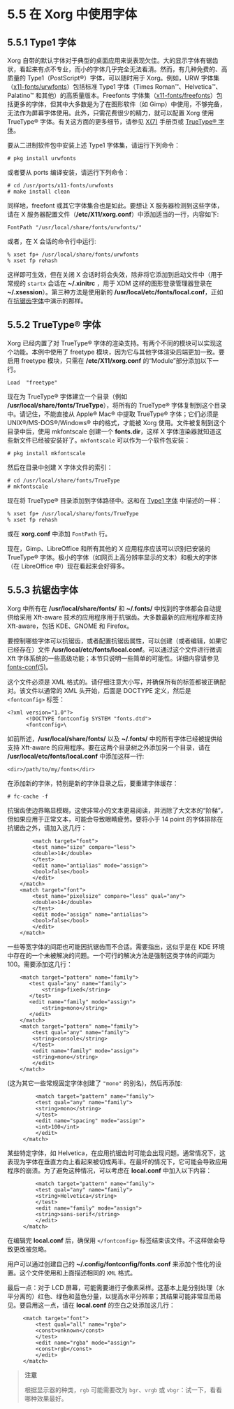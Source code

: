 # 5.5 在 Xorg 中使用字体

## 5.5.1 Type1 字体

Xorg 自带的默认字体对于典型的桌面应用来说表现欠佳。大的显示字体有锯齿状，看起来有点不专业，而小的字体几乎完全无法看清。然而，有几种免费的、高质量的 Type1（PostScript®）字体，可以随时用于 Xorg。例如，URW 字体集（[x11-fonts/urwfonts](https://cgit.freebsd.org/ports/tree/x11-fonts/urwfonts/pkg-descr)）包括标准 Type1 字体（Times Roman™、Helvetica™、Palatino™ 和其他）的高质量版本。Freefonts 字体集（[x11-fonts/freefonts](https://cgit.freebsd.org/ports/tree/x11-fonts/freefonts/pkg-descr)）包括更多的字体，但其中大多数是为了在图形软件（如 Gimp）中使用，不够完备，无法作为屏幕字体使用。此外，只需花费很少的精力，就可以配置 Xorg 使用 TrueType® 字体。有关这方面的更多细节，请参见 [X(7)](https://www.freebsd.org/cgi/man.cgi?query=X&sektion=7&format=html) 手册页或 [TrueType® 字体](https://docs.freebsd.org/en/books/handbook/x11/#truetype)。

要从二进制软件包中安装上述 Type1 字体集，请运行下列命令：

```
# pkg install urwfonts
```
   
或者要从 ports 编译安装，请运行下列命令：

```
# cd /usr/ports/x11-fonts/urwfonts
# make install clean
```
    
同样地，freefont 或其它字体集合也是如此。要想让 X 服务器检测到这些字体，请在 X 服务器配置文件（**/etc/X11/xorg.conf**）中添加适当的一行，内容如下:

```
FontPath "/usr/local/share/fonts/urwfonts/"
```

或者，在 X 会话的命令行中运行:

```
% xset fp+ /usr/local/share/fonts/urwfonts
% xset fp rehash
```

这样即可生效，但在关闭 X 会话时将会失效，除非将它添加到启动文件中（用于常规的 `startx` 会话在 **~/.xinitrc** ，用于 XDM 这样的图形登录管理器登录在 **~/.xsession**）。第三种方法是使用新的 **/usr/local/etc/fonts/local.conf**，正如在[抗锯齿字体](https://docs.freebsd.org/en/books/handbook/x11/#antialias)中演示的那样。

## 5.5.2  TrueType® 字体

Xorg 已经内置了对 TrueType® 字体的渲染支持。有两个不同的模块可以实现这个功能。本例中使用了 freetype 模块，因为它与其他字体渲染后端更加一致。要启用 freetype 模块，只需在 **/etc/X11/xorg.conf** 的“Module”部分添加以下一行。

```
Load  "freetype"
```

现在为 TrueType® 字体建立一个目录（例如 **/usr/local/share/fonts/TrueType**），将所有的 TrueType® 字体复制到这个目录中。请记住，不能直接从 Apple® Mac® 中提取 TrueType® 字体；它们必须是 UNIX®/MS-DOS®/Windows® 中的格式，才能被 Xorg 使用。文件被复制到这个目录中后，使用 mkfontscale 创建一个  **fonts.dir**，这样 X 字体渲染器就知道这些新文件已经被安装好了。`mkfontscale` 可以作为一个软件包安装：

```
# pkg install mkfontscale
```

然后在目录中创建 X 字体文件的索引：

```
# cd /usr/local/share/fonts/TrueType
# mkfontscale
```

现在将 TrueType® 目录添加到字体路径中。这和在 [Type1 字体](https://docs.freebsd.org/en/books/handbook/x11/#type1) 中描述的一样：

```
% xset fp+ /usr/local/share/fonts/TrueType
% xset fp rehash
```

或在 **xorg.conf** 中添加 `FontPath` 行。

现在，Gimp、LibreOffice 和所有其他的 X 应用程序应该可以识别已安装的 TrueType® 字体。极小的字体（如网页上高分辨率显示的文本）和极大的字体（在 LibreOffice 中）现在看起来会好得多。

## 5.5.3 抗锯齿字体

Xorg 中所有在 **/usr/local/share/fonts/** 和 **~/.fonts/** 中找到的字体都会自动提供给采用 Xft-aware 技术的应用程序用于抗锯齿。大多数最新的应用程序都支持 Xft-aware，包括 KDE、GNOME 和 Firefox。

要控制哪些字体可以抗锯齿，或者配置抗锯齿属性，可以创建（或者编辑，如果它已经存在）文件 **/usr/local/etc/fonts/local.conf**。可以通过这个文件进行微调 Xft 字体系统的一些高级功能；本节只说明一些简单的可能性。详细内容请参见 [fonts-conf(5)](https://www.freebsd.org/cgi/man.cgi?query=fonts-conf&sektion=5&format=html)。

这个文件必须是 XML 格式的。请仔细注意大小写，并确保所有的标签都被正确配对。该文件以通常的 XML 头开始，后面是 DOCTYPE 定义，然后是`<fontconfig>` 标签：

```
<?xml version="1.0"?>
      <!DOCTYPE fontconfig SYSTEM "fonts.dtd">
      <fontconfig>\
```

如前所述，**/usr/local/share/fonts/** 以及 **~/.fonts/** 中的所有字体已经被提供给支持 Xft-aware 的应用程序。要在这两个目录树之外添加另一个目录，请在 **/usr/local/etc/fonts/local.conf** 中添加这样一行:

```
<dir>/path/to/my/fonts</dir>
```

在添加新的字体，特别是新的字体目录之后，要重建字体缓存：

```
# fc-cache -f
```

抗锯齿使边界略显模糊，这使非常小的文本更易阅读，并消除了大文本的“阶梯”，但如果应用于正常文本，可能会导致眼睛疲劳。要将小于 14 point 的字体排除在抗锯齿之外，请加入这几行：

```
        <match target="font">
	    <test name="size" compare="less">
		<double>14</double>
	    </test>
	    <edit name="antialias" mode="assign">
		<bool>false</bool>
	    </edit>
	</match>
	<match target="font">
	    <test name="pixelsize" compare="less" qual="any">
		<double>14</double>
	    </test>
	    <edit mode="assign" name="antialias">
		<bool>false</bool>
	    </edit>
	</match>
```

一些等宽字体的间距也可能因抗锯齿而不合适。需要指出，这似乎是在 KDE 环境中存在的一个未被解决的问题。一个可行的解决方法是强制这类字体的间距为 100。需要添加这几行：

```
	<match target="pattern" name="family">
	   <test qual="any" name="family">
	       <string>fixed</string>
	   </test>
	   <edit name="family" mode="assign">
	       <string>mono</string>
	   </edit>
	</match>
	<match target="pattern" name="family">
	    <test qual="any" name="family">
		<string>console</string>
	    </test>
	    <edit name="family" mode="assign">
		<string>mono</string>
	    </edit>
	</match>
```
(这为其它一些常规固定字体创建了 `"mono"` 的别名)，然后再添加:

```
         <match target="pattern" name="family">
	     <test qual="any" name="family">
		 <string>mono</string>
	     </test>
	     <edit name="spacing" mode="assign">
		 <int>100</int>
	     </edit>
	 </match>
```

某些特定字体，如 Helvetica，在应用抗锯齿时可能会出现问题。通常情况下，这表现为字体在垂直方向上看起来被切成两半。在最坏的情况下，它可能会导致应用程序的崩溃。为了避免这种情况，可以考虑在 **local.conf** 中加入以下内容：

```
         <match target="pattern" name="family">
	     <test qual="any" name="family">
		 <string>Helvetica</string>
	     </test>
	     <edit name="family" mode="assign">
		 <string>sans-serif</string>
	     </edit>
	 </match>
```

在编辑完 **local.conf** 后，确保用 `</fontconfig>` 标签结束该文件。不这样做会导致更改被忽略。

用户可以通过创建自己的 **~/.config/fontconfig/fonts.conf** 来添加个性化的设置。这个文件使用和上面描述相同的 `XML` 格式。

最后一点：对于 LCD 屏幕，可能需要进行子像素采样。这基本上是分别处理（水平分离的）红色、绿色和蓝色分量，以提高水平分辨率；其结果可能非常显而易见。要启用这一点，请在 **local.conf** 的空白之处添加这几行：

```
	 <match target="font">
	     <test qual="all" name="rgba">
		 <const>unknown</const>
	     </test>
	     <edit name="rgba" mode="assign">
		 <const>rgb</const>
	     </edit>
	 </match>
```

> **注意**
>
> 根据显示器的种类，`rgb` 可能需要改为 `bgr`、`vrgb` 或 `vbgr`：试一下，看看哪种效果最好。
